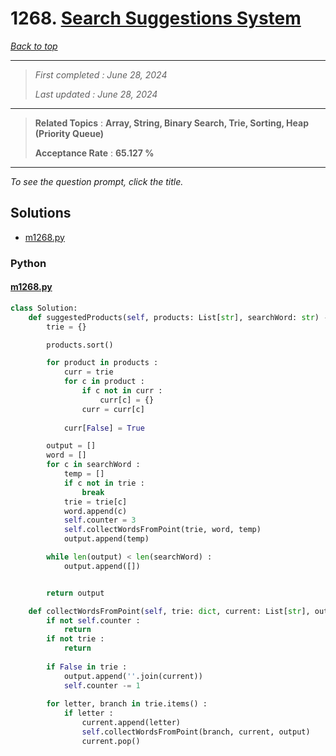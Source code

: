 # 1268. [Search Suggestions System](<https://leetcode.com/problems/search-suggestions-system>)

*[Back to top](<../README.md>)*

------

> *First completed : June 28, 2024*
>
> *Last updated : June 28, 2024*


------

> **Related Topics** : **Array, String, Binary Search, Trie, Sorting, Heap (Priority Queue)**
>
> **Acceptance Rate** : **65.127 %**


------

*To see the question prompt, click the title.*

## Solutions

- [m1268.py](<../my-submissions/m1268.py>)
### Python
#### [m1268.py](<../my-submissions/m1268.py>)
```Python
class Solution:
    def suggestedProducts(self, products: List[str], searchWord: str) -> List[List[str]]:
        trie = {}

        products.sort()

        for product in products :
            curr = trie
            for c in product :
                if c not in curr :
                    curr[c] = {}
                curr = curr[c]
            
            curr[False] = True

        output = []
        word = []
        for c in searchWord :
            temp = []
            if c not in trie :
                break
            trie = trie[c]
            word.append(c)
            self.counter = 3
            self.collectWordsFromPoint(trie, word, temp)
            output.append(temp)

        while len(output) < len(searchWord) :
            output.append([])


        return output

    def collectWordsFromPoint(self, trie: dict, current: List[str], output: List[str]) -> None :
        if not self.counter :
            return
        if not trie :
            return
        
        if False in trie :
            output.append(''.join(current))
            self.counter -= 1
        
        for letter, branch in trie.items() :
            if letter :
                current.append(letter)
                self.collectWordsFromPoint(branch, current, output)
                current.pop()
```

